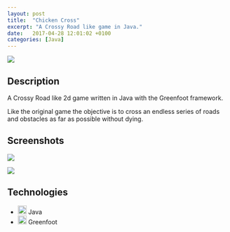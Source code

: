 ```yaml
---
layout: post
title:  "Chicken Cross"
excerpt: "A Crossy Road like game in Java."
date:   2017-04-28 12:01:02 +0100
categories: [Java]
---
```

![](https://github.com/medihebfaiza/chicken-cross/blob/master/images/chick_01.png?raw=true)

## Description
A Crossy Road like 2d game written in Java with the Greenfoot framework.

Like the original game the objective is to cross an endless series of roads and obstacles as far as possible without dying. 

## Screenshots

![](https://github.com/medihebfaiza/chicken-cross/blob/master/images/screens/screen1.jpg?raw=true)

![](https://github.com/medihebfaiza/chicken-cross/blob/master/images/screens/screen2.jpg?raw=true)  

## Technologies
- <img src="https://cdn.svgporn.com/logos/java.svg" alt="c" style="width:20px;"/> Java
- <img src="https://cdn.svgporn.com/logos/java.svg" alt="c" style="width:20px;"/> Greenfoot